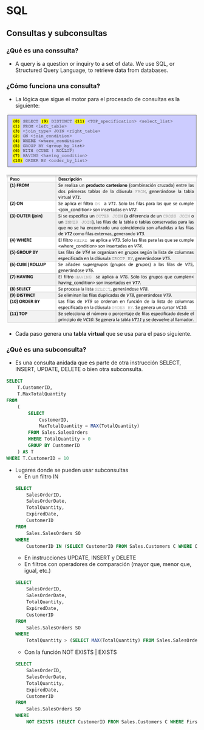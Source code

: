# SQL

## Consultas y subconsultas

### ¿Qué es una conssulta?

* A query is a question or inquiry to a set of data. We use SQL, or Structured Query Language, to retrieve data from databases.

### ¿Cómo funciona una consulta?

* La lógica que sigue el motor para el procesado de consultas es la siguiente:

![](img/orden-procesamiento-consulta.png)

![](img/pasos-procesamiento-consulta.png)

* Cada paso genera una **tabla virtual** que se usa para el paso siguiente.

### ¿Qué es una subconsulta?

* Es una consulta anidada que es parte de otra instrucción SELECT, INSERT, UPDATE, DELETE o bien otra subconsulta.

```sql
SELECT
    T.CustomerID,
    T.MaxTotalQuantity
FROM 
    (
        SELECT
            CustomerID,
            MaxTotalQuantity = MAX(TotalQuantity)
        FROM Sales.SalesOrders
        WHERE TotalQuantity > 0
        GROUP BY CustomerID
    ) AS T
WHERE T.CustomerID = 10
```

*  Lugares donde se pueden usar subconsultas
    * En un filtro IN
    ```sql
    SELECT 
        SalesOrderID,
        SalesOrderDate,
        TotalQuantity,
        ExpiredDate,
        CustomerID
    FROM
        Sales.SalesOrders SO
    WHERE
        CustomerID IN (SELECT CustomerID FROM Sales.Customers C WHERE CustomerID > 1);
    ```
    * En instrucciones UPDATE, INSERT y DELETE
    * En filtros con operadores de comparación (mayor que, menor que, igual, etc.)
    ```sql
    SELECT 
        SalesOrderID,
        SalesOrderDate,
        TotalQuantity,
        ExpiredDate,
        CustomerID
    FROM
        Sales.SalesOrders SO
    WHERE 
        TotalQuantity > (SELECT MAX(TotalQuantity) FROM Sales.SalesOrders);
    ```
    * Con la función NOT EXISTS | EXISTS
    ```sql
    SELECT 
        SalesOrderID,
        SalesOrderDate,
        TotalQuantity,
        ExpiredDate,
        CustomerID
    FROM
        Sales.SalesOrders SO
    WHERE 
        NOT EXISTS (SELECT CustomerID FROM Sales.Customers C WHERE FirstName LIKE 'A%');
    ```
